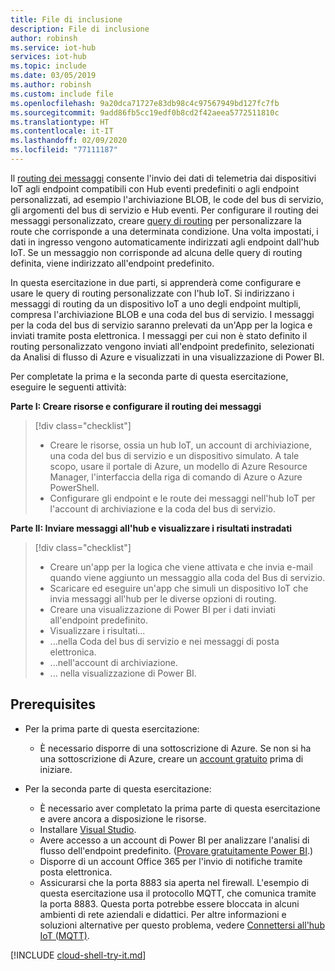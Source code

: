 ```yaml
---
title: File di inclusione
description: File di inclusione
author: robinsh
ms.service: iot-hub
services: iot-hub
ms.topic: include
ms.date: 03/05/2019
ms.author: robinsh
ms.custom: include file
ms.openlocfilehash: 9a20dca71727e83db98c4c97567949bd127fc7fb
ms.sourcegitcommit: 9add86fb5cc19edf0b8cd2f42aeea5772511810c
ms.translationtype: HT
ms.contentlocale: it-IT
ms.lasthandoff: 02/09/2020
ms.locfileid: "77111187"
---
```

Il [routing dei messaggi](../articles/iot-hub/iot-hub-devguide-messages-d2c.md) consente l'invio dei dati di telemetria dai dispositivi IoT agli endpoint compatibili con Hub eventi predefiniti o agli endpoint personalizzati, ad esempio l'archiviazione BLOB, le code del bus di servizio, gli argomenti del bus di servizio e Hub eventi. Per configurare il routing dei messaggi personalizzato, creare [query di routing](../articles/iot-hub/iot-hub-devguide-routing-query-syntax.md) per personalizzare la route che corrisponde a una determinata condizione. Una volta impostati, i dati in ingresso vengono automaticamente indirizzati agli endpoint dall'hub IoT. Se un messaggio non corrisponde ad alcuna delle query di routing definita, viene indirizzato all'endpoint predefinito.

In questa esercitazione in due parti, si apprenderà come configurare e usare le query di routing personalizzate con l'hub IoT. Si indirizzano i messaggi di routing da un dispositivo IoT a uno degli endpoint multipli, compresa l'archiviazione BLOB e una coda del bus di servizio. I messaggi per la coda del bus di servizio saranno prelevati da un'App per la logica e inviati tramite posta elettronica. I messaggi per cui non è stato definito il routing personalizzato vengono inviati all'endpoint predefinito, selezionati da Analisi di flusso di Azure e visualizzati in una visualizzazione di Power BI.

Per completate la prima e la seconda parte di questa esercitazione, eseguire le seguenti attività:

**Parte I: Creare risorse e configurare il routing dei messaggi**
> [!div class="checklist"]
> * Creare le risorse, ossia un hub IoT, un account di archiviazione, una coda del bus di servizio e un dispositivo simulato. A tale scopo, usare il portale di Azure, un modello di Azure Resource Manager, l'interfaccia della riga di comando di Azure o Azure PowerShell.
> * Configurare gli endpoint e le route dei messaggi nell'hub IoT per l'account di archiviazione e la coda del bus di servizio.

**Parte II: Inviare messaggi all'hub e visualizzare i risultati instradati**
> [!div class="checklist"]
> * Creare un'app per la logica che viene attivata e che invia e-mail quando viene aggiunto un messaggio alla coda del Bus di servizio.
> * Scaricare ed eseguire un'app che simuli un dispositivo IoT che invia messaggi all'hub per le diverse opzioni di routing.
> * Creare una visualizzazione di Power BI per i dati inviati all'endpoint predefinito.
> * Visualizzare i risultati...
> * ...nella Coda del bus di servizio e nei messaggi di posta elettronica.
> * ...nell'account di archiviazione.
> * ... nella visualizzazione di Power BI.

## <a name="prerequisites"></a>Prerequisites

* Per la prima parte di questa esercitazione:
  - È necessario disporre di una sottoscrizione di Azure. Se non si ha una sottoscrizione di Azure, creare un [account gratuito](https://azure.microsoft.com/free/?WT.mc_id=A261C142F) prima di iniziare.

* Per la seconda parte di questa esercitazione:
  - È necessario aver completato la prima parte di questa esercitazione e avere ancora a disposizione le risorse.
  - Installare [Visual Studio](https://www.visualstudio.com/).
  - Avere accesso a un account di Power BI per analizzare l'analisi di flusso dell'endpoint predefinito. ([Provare gratuitamente Power BI](https://app.powerbi.com/signupredirect?pbi_source=web).)
  - Disporre di un account Office 365 per l'invio di notifiche tramite posta elettronica.
  - Assicurarsi che la porta 8883 sia aperta nel firewall. L'esempio di questa esercitazione usa il protocollo MQTT, che comunica tramite la porta 8883. Questa porta potrebbe essere bloccata in alcuni ambienti di rete aziendali e didattici. Per altre informazioni e soluzioni alternative per questo problema, vedere [Connettersi all'hub IoT (MQTT)](../articles/iot-hub/iot-hub-mqtt-support.md#connecting-to-iot-hub).

[!INCLUDE [cloud-shell-try-it.md](cloud-shell-try-it.md)]
